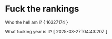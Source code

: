# Fuck the rankings

Who the hell am I?
{ 16327174 }

What fucking year is it?
[ 2025-03-27T04:43:20Z ]

